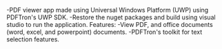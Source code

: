 -PDF viewer app made using Universal Windows Platform (UWP) using PDFTron's UWP SDK.
-Restore the nuget packages and build using visual studio to run the application.
Features:
  -View PDF, and office documents (word, excel, and powerpoint) documents.
  -PDFTron's toolkit for text selection features.

